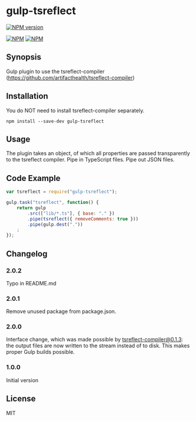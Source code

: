 # gulp-tsreflect

[![NPM version](https://badge.fury.io/js/gulp-tsreflect.svg)](http://badge.fury.io/js/gulp-tsreflect)

[![NPM](https://nodei.co/npm/gulp-tsreflect.png?downloads=true&downloadRank=true&stars=true)](https://nodei.co/npm/gulp-tsreflect/)
[![NPM](https://nodei.co/npm-dl/gulp-tsreflect.png?months=9&height=3)](https://nodei.co/npm/gulp-tsreflect/)

## Synopsis

Gulp plugin to use the tsreflect-compiler  (https://github.com/artifacthealth/tsreflect-compiler)

## Installation

You do NOT need to install tsreflect-compiler separately.

```shell
npm install --save-dev gulp-tsreflect
```

## Usage

The plugin takes an object, of which all properties are passed transparently to the tsreflect compiler. Pipe in TypeScript files. Pipe out JSON files.

## Code Example

```javascript
var tsreflect = require("gulp-tsreflect");

gulp.task("tsreflect", function() {
	return gulp
		.src(["lib/*.ts"], { base: "." })
		.pipe(tsreflect({ removeComments: true }))
		.pipe(gulp.dest("."))
	;
});
```

## Changelog

### 2.0.2
Typo in README.md

### 2.0.1
Remove unused package from package.json.

### 2.0.0
Interface change, which was made possible by tsreflect-compiler@0.1.3: the output files are now written to the stream instead of to disk. This makes proper Gulp builds possible.

### 1.0.0
Initial version

## License

MIT


